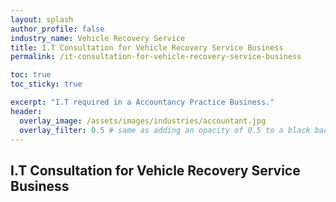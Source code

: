 ```yaml
---
layout: splash 
author_profile: false 
industry_name: Vehicle Recovery Service
title: I.T Consultation for Vehicle Recovery Service Business
permalink: /it-consultation-for-vehicle-recovery-service-business

toc: true
toc_sticky: true

excerpt: "I.T required in a Accountancy Practice Business."
header:
  overlay_image: /assets/images/industries/accountant.jpg
  overlay_filter: 0.5 # same as adding an opacity of 0.5 to a black background
---
```


## I.T Consultation for Vehicle Recovery Service Business